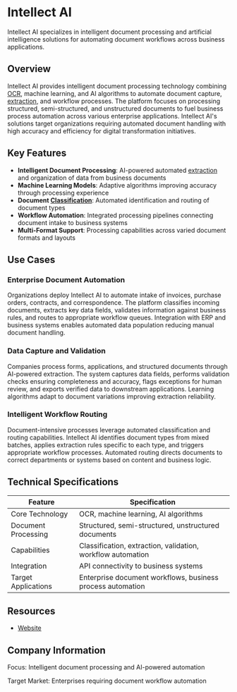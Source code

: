# Intellect AI

Intellect AI specializes in intelligent document processing and artificial intelligence solutions for automating document workflows across business applications.

## Overview

Intellect AI provides intelligent document processing technology combining [OCR](../../capabilities/ocr/index.md), machine learning, and AI algorithms to automate document capture, [extraction](../../capabilities/extraction/index.md), and workflow processes. The platform focuses on processing structured, semi-structured, and unstructured documents to fuel business process automation across various enterprise applications. Intellect AI's solutions target organizations requiring automated document handling with high accuracy and efficiency for digital transformation initiatives.

## Key Features

- **Intelligent Document Processing**: AI-powered automated [extraction](../../capabilities/extraction/index.md) and organization of data from business documents
- **Machine Learning Models**: Adaptive algorithms improving accuracy through processing experience
- **Document [Classification](../../capabilities/classification/index.md)**: Automated identification and routing of document types
- **Workflow Automation**: Integrated processing pipelines connecting document intake to business systems
- **Multi-Format Support**: Processing capabilities across varied document formats and layouts

## Use Cases

### Enterprise Document Automation

Organizations deploy Intellect AI to automate intake of invoices, purchase orders, contracts, and correspondence. The platform classifies incoming documents, extracts key data fields, validates information against business rules, and routes to appropriate workflow queues. Integration with ERP and business systems enables automated data population reducing manual document handling.

### Data Capture and Validation

Companies process forms, applications, and structured documents through AI-powered extraction. The system captures data fields, performs validation checks ensuring completeness and accuracy, flags exceptions for human review, and exports verified data to downstream applications. Learning algorithms adapt to document variations improving extraction reliability.

### Intelligent Workflow Routing

Document-intensive processes leverage automated classification and routing capabilities. Intellect AI identifies document types from mixed batches, applies extraction rules specific to each type, and triggers appropriate workflow processes. Automated routing directs documents to correct departments or systems based on content and business logic.

## Technical Specifications

| Feature | Specification |
|---------|---------------|
| Core Technology | OCR, machine learning, AI algorithms |
| Document Processing | Structured, semi-structured, unstructured documents |
| Capabilities | Classification, extraction, validation, workflow automation |
| Integration | API connectivity to business systems |
| Target Applications | Enterprise document workflows, business process automation |

## Resources

- [Website](https://www.intellectai.com)

## Company Information

Focus: Intelligent document processing and AI-powered automation

Target Market: Enterprises requiring document workflow automation
